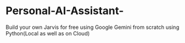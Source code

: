 # Personal-AI-Assistant-
Build your own Jarvis for free using Google Gemini from scratch using Python(Local as well as on Cloud)
